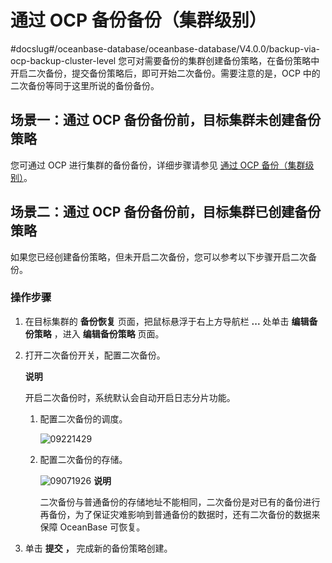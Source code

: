 通过 OCP 备份备份（集群级别） 
======================================
#docslug#/oceanbase-database/oceanbase-database/V4.0.0/backup-via-ocp-backup-cluster-level
您可对需要备份的集群创建备份策略，在备份策略中开启二次备份，提交备份策略后，即可开始二次备份。需要注意的是，OCP 中的二次备份等同于这里所说的备份备份。

场景一：通过 OCP 备份备份前，目标集群未创建备份策略 
-------------------------------------------------

您可通过 OCP 进行集群的备份备份，详细步骤请参见 [通过 OCP 备份（集群级别）](../3.back-up-data-at-the-cluster-level/2.ocp-based-backup-1.md)。

场景二：通过 OCP 备份备份前，目标集群已创建备份策略 
-------------------------------------------------

如果您已经创建备份策略，但未开启二次备份，您可以参考以下步骤开启二次备份。

### 操作步骤 

1. 在目标集群的 **备份恢复** 页面，把鼠标悬浮于右上方导航栏 **...** 处单击 **编辑备份策略** ，进入 **编辑备份策略** 页面。

   

2. 打开二次备份开关，配置二次备份。

   **说明**

   

   开启二次备份时，系统默认会自动开启日志分片功能。
   1. 配置二次备份的调度。

      ![09221429](https://help-static-aliyun-doc.aliyuncs.com/assets/img/zh-CN/2859542361/p328243.png)
      
   
   2. 配置二次备份的存储。

      ![09071926](https://help-static-aliyun-doc.aliyuncs.com/assets/img/zh-CN/3526591361/p324487.png)
      **说明**

      

      二次备份与普通备份的存储地址不能相同，二次备份是对已有的备份进行再备份，为了保证灾难影响到普通备份的数据时，还有二次备份的数据来保障 OceanBase 可恢复。
      
   

   

3. 单击 **提交** **，** 完成新的备份策略创建。

   




